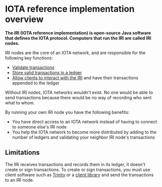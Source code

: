 # IOTA reference implementation overview

**The IRI (IOTA reference implementation) is open-source Java software that defines the IOTA protocol. Computers that run the IRI are called IRI nodes.**

IRI nodes are the core of an IOTA network, and are responsible for the following key functions:

- [Validate transactions](../concepts/transaction-validation.md)
- [Store valid transactions in a ledger](../concepts/the-ledger.md)
- [Allow clients to interact with the IRI](../how-to-guides/interact-with-an-iri-node.md) and have their transactions appended to the ledger

Without IRI nodes, IOTA networks wouldn't exist. No one would be able to send transactions because there would be no way of recording who sent what to whom.

By running your own IRI node you have the following benefits:

- You have direct access to an IOTA network instead of having to connect to someone else's IRI node
- You help the IOTA network to become more distributed by adding to the number of ledgers and validating your neighbor IRI node's transactions

## Limitations

The IRI receives transactions and records them in its ledger, it doesn't create or sign transactions. To create or sign transactions, you must use client software such as [Trinity](root://trinity/0.1/introduction/overview.md) or a [client library](root://client-libraries/0.1/introduction/overview.md) and send the transactions to an IRI node.
